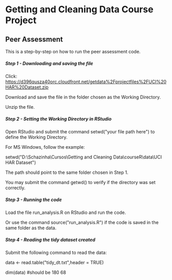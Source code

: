 # Getting and Cleaning Data Course Project

## Peer Assessment

This is a step-by-step on how to run the peer assessment code.


##### Step 1 - Downloading and saving the file

Click: 
<https://d396qusza40orc.cloudfront.net/getdata%2Fprojectfiles%2FUCI%20HAR%20Dataset.zip>

Download and save the file in the folder chosen as the Working Directory.

Unzip the file.



##### Step 2 - Setting the Working Directory in RStudio

Open RStudio and submit the command setwd("your file path here") to define the Working Directory.

For MS Windows, follow the example:


setwd("D:\\Schazinha\\Cursos\\Getting and Cleaning Data\\courseR\\data\\UCI HAR Dataset")


The path should point to the same folder chosen in Step 1.

You may submit the command getwd() to verify if the directory was set correctly.



##### Step 3 - Running the code

Load the file run_analysis.R on RStudio and run the code.

Or use the command source("run_analysis.R") if the code is saved in the same folder as the data.



#####  Step 4 - Reading the tidy dataset created

Submit the following command to read the data:

data <- read.table("tidy_dt.txt",header = TRUE)

dim(data) #should be 180 68